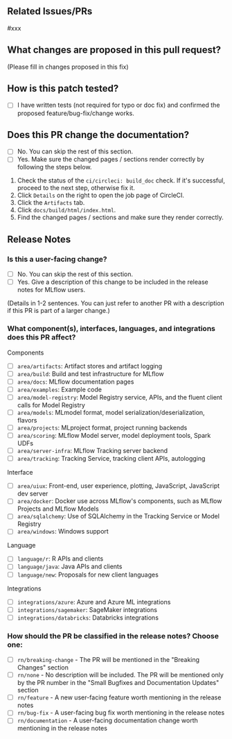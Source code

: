 <!-- 🚨 We recommend pull requests be filed from a non-master branch on a repository fork (e.g. <username>:fix-xxx). 🚨 -->

## Related Issues/PRs

<!--
Please reference any related feature requests, issues, or PRs here. For example, `#123`. To automatically close the referenced items when this PR is merged, please use a closing keyword (close, fix, or resolve). For example, `Close #123`. See https://docs.github.com/en/issues/tracking-your-work-with-issues/linking-a-pull-request-to-an-issue for more information.
-->
#xxx

## What changes are proposed in this pull request?

(Please fill in changes proposed in this fix)

## How is this patch tested?

<!--
If you're unsure about what to test, where to add tests, or how to run tests, please feel free to ask. We'd be happy to help.
-->
- [ ] I have written tests (not required for typo or doc fix) and confirmed the proposed feature/bug-fix/change works.

<!--
Please describe how you confirmed the proposed feature/bug-fix/change works here. For example, if you fixed an MLflow client API, you could attach the code that didn't work prior to the fix but works now, or if you added a new feature on MLflow UI, you could attach a video that demonstrates the feature.
-->

## Does this PR change the documentation?

- [ ] No. You can skip the rest of this section.
- [ ] Yes. Make sure the changed pages / sections render correctly by following the steps below.

1. Check the status of the `ci/circleci: build_doc` check. If it's successful, proceed to the
   next step, otherwise fix it.
2. Click `Details` on the right to open the job page of CircleCI.
3. Click the `Artifacts` tab.
4. Click `docs/build/html/index.html`.
5. Find the changed pages / sections and make sure they render correctly.

## Release Notes

### Is this a user-facing change?

- [ ] No. You can skip the rest of this section.
- [ ] Yes. Give a description of this change to be included in the release notes for MLflow users.

(Details in 1-2 sentences. You can just refer to another PR with a description if this PR is part of a larger change.)

### What component(s), interfaces, languages, and integrations does this PR affect?
Components
- [ ] `area/artifacts`: Artifact stores and artifact logging
- [ ] `area/build`: Build and test infrastructure for MLflow
- [ ] `area/docs`: MLflow documentation pages
- [ ] `area/examples`: Example code
- [ ] `area/model-registry`: Model Registry service, APIs, and the fluent client calls for Model Registry
- [ ] `area/models`: MLmodel format, model serialization/deserialization, flavors
- [ ] `area/projects`: MLproject format, project running backends
- [ ] `area/scoring`: MLflow Model server, model deployment tools, Spark UDFs
- [ ] `area/server-infra`: MLflow Tracking server backend
- [ ] `area/tracking`: Tracking Service, tracking client APIs, autologging

Interface
- [ ] `area/uiux`: Front-end, user experience, plotting, JavaScript, JavaScript dev server
- [ ] `area/docker`: Docker use across MLflow's components, such as MLflow Projects and MLflow Models
- [ ] `area/sqlalchemy`: Use of SQLAlchemy in the Tracking Service or Model Registry
- [ ] `area/windows`: Windows support

Language
- [ ] `language/r`: R APIs and clients
- [ ] `language/java`: Java APIs and clients
- [ ] `language/new`: Proposals for new client languages

Integrations
- [ ] `integrations/azure`: Azure and Azure ML integrations
- [ ] `integrations/sagemaker`: SageMaker integrations
- [ ] `integrations/databricks`: Databricks integrations

<!--
Insert an empty named anchor here to allow jumping to this section with a fragment URL
(e.g. https://github.com/mlflow/mlflow/pull/123#user-content-release-note-category).
Note that GitHub prefixes anchor names in markdown with "user-content-".
-->
<a name="release-note-category"></a>
### How should the PR be classified in the release notes? Choose one:

- [ ] `rn/breaking-change` - The PR will be mentioned in the "Breaking Changes" section
- [ ] `rn/none` - No description will be included. The PR will be mentioned only by the PR number in the "Small Bugfixes and Documentation Updates" section
- [ ] `rn/feature` - A new user-facing feature worth mentioning in the release notes
- [ ] `rn/bug-fix` - A user-facing bug fix worth mentioning in the release notes
- [ ] `rn/documentation` - A user-facing documentation change worth mentioning in the release notes
